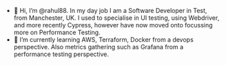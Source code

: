 - 👋 Hi, I’m @rahul88. In my day job I am a Software Developer in Test, from Manchester, UK. I used to specialise in UI testing, using Webdriver, and more recently Cypress, however have now moved onto focussing more on Performance Testing.
- 🌱 I’m currently learning AWS, Terraform, Docker from a devops perspective. Also metrics gathering such as Grafana from a performance testing perspective.


<!---
rahul88/rahul88 is a ✨ special ✨ repository because its `README.md` (this file) appears on your GitHub profile.
You can click the Preview link to take a look at your changes.
--->
